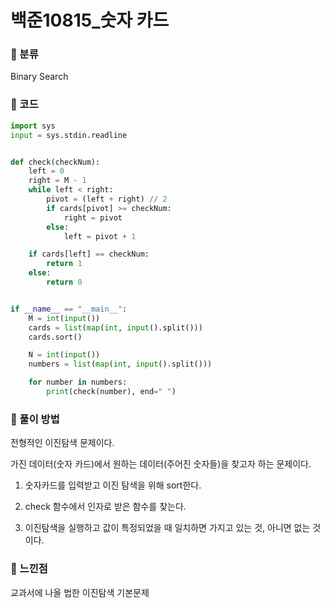 # 백준10815\_숫자 카드

### &#127822; 분류

Binary Search

### &#127822; 코드

```python
import sys
input = sys.stdin.readline


def check(checkNum):
    left = 0
    right = M - 1
    while left < right:
        pivot = (left + right) // 2
        if cards[pivot] >= checkNum:
            right = pivot
        else:
            left = pivot + 1

    if cards[left] == checkNum:
        return 1
    else:
        return 0


if __name__ == "__main__":
    M = int(input())
    cards = list(map(int, input().split()))
    cards.sort()

    N = int(input())
    numbers = list(map(int, input().split()))

    for number in numbers:
        print(check(number), end=" ")
```

### &#127822; 풀이 방법

전형적인 이진탐색 문제이다.

가진 데이터(숫자 카드)에서 원하는 데이터(주어진 숫자들)을 찾고자 하는 문제이다.

1. 숫자카드를 입력받고 이진 탐색을 위해 sort한다.

2. check 함수에서 인자로 받은 함수를 찾는다.

3. 이진탐색을 실행하고 값이 특정되었을 때 일치하면 가지고 있는 것, 아니면 없는 것이다.

### &#127822; 느낀점

교과서에 나올 법한 이진탐색 기본문제